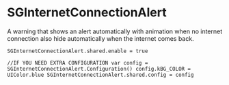 # SGInternetConnectionAlert
A warning that shows an alert automatically with animation when no internet connection also hide automatically when the internet comes back.

`SGInternetConnectionAlert.shared.enable = true`
        
`//IF YOU NEED EXTRA CONFIGURATION
var config = SGInternetConnectionAlert.Configuration()
config.kBG_COLOR = UIColor.blue
SGInternetConnectionAlert.shared.config = config`
